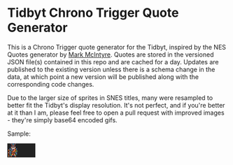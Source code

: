 # Tidbyt Chrono Trigger Quote Generator

This is a Chrono Trigger quote generator for the Tidbyt, inspired by the NES Quotes generator
by [Mark McIntyre](https://github.com/tidbyt/community/tree/main/apps/nesquotes). Quotes are
stored in the versioned JSON file(s) contained in this repo and are cached for a day. Updates
are published to the existing version unless there is a schema change in the data, at which
point a new version will be published along with the corresponding code changes.

Due to the larger size of sprites in SNES titles, many were resampled to better fit the Tidbyt's
display resolution. It's not perfect, and if you're better at it than I am, please feel free
to open a pull request with improved images - they're simply base64 encoded gifs.


Sample:

![sample image](sample.webp)

